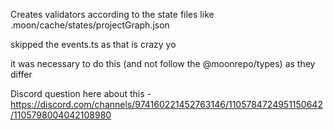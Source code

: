 Creates validators according to the state files like .moon/cache/states/projectGraph.json

skipped the events.ts as that is crazy yo

it was necessary to do this (and not follow the @moonrepo/types) as they differ

Discord question here about this - https://discord.com/channels/974160221452763146/1105784724951150642/1105798004042108980
